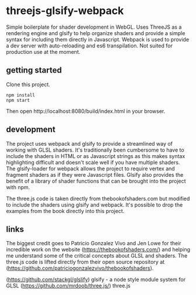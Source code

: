 # threejs-glsify-webpack

Simple boilerplate for shader development in WebGL. Uses ThreeJS as a rendering engine and glsify to help organize shaders and provide a simple syntax for including them directly in Javascript. Webpack is used to provide a dev server with auto-reloading and es6 transpilation. Not suited for production use at the moment.

## getting started

Clone this project.
```
npm install
npm start
```
Then open http://localhost:8080/build/index.html in your browser.

## development

The project uses webpack and glsify to provide a streamlined way of working with GLSL shaders. It's traditionally been cumbersome to have to include the shaders in HTML or as Javascript strings as this makes syntax highlighting difficult and doesn't scale well if you have multiple shaders. The glsify-loader for webpack allows the project to require vertex and fragment shaders as if they were Javascript files. Glsify also provides the benefit of a library of shader functions that can be brought into the project with npm.

The three.js code is taken directly from thebookofshaders.com but modified to include the shaders using glsify and webpack. It's possible to drop the examples from the book directly into this project.

## links

The biggest credit goes to Patricio Gonzalez Vivo and Jen Lowe for their incredible work on the website (https://thebookofshaders.com/) and helping me understand some of the critical concepts about GLSL and shaders. The three.js code is lifted directly from their open source repository at (https://github.com/patriciogonzalezvivo/thebookofshaders).

(https://github.com/stackgl/glslify) glsify - a node style module system for GLSL
(https://github.com/mrdoob/three.js/) three.js
